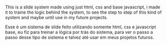 This is a slide system made using just html, css and base javascript, i made it to traine the logic behind the system, to see the step to step of this kind of system and maybe until use in my future projects.

Esse é um sistema de slide feito utilizando somente html, css e javascript base, eu fiz para treinar a lógica por trás do sistema, para ver o passo a passo desse tipo de sistema e talvez até usar em meus projetos futuros.
